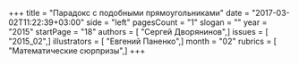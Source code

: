 +++
title = "Парадокс с подобными прямоугольниками"
date = "2017-03-02T11:22:39+03:00"
side = "left"
pagesCount = "1"
slogan = ""
year = "2015"
startPage = "18"
authors = [ "Сергей Дворянинов",]
issues = [ "2015_02",]
illustrators = [ "Евгений Паненко",]
month = "02"
rubrics = [ "Математические сюрпризы",]
+++
